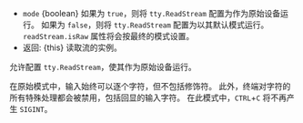 <!-- YAML
added: v0.7.7
-->

* `mode` {boolean} 如果为 `true`，则将 `tty.ReadStream` 配置为作为原始设备运行。 
  如果为 `false`，则将 `tty.ReadStream` 配置为以其默认模式运行。 
  `readStream.isRaw` 属性将会按最终的模式设置。
* 返回: {this} 读取流的实例。

允许配置 `tty.ReadStream`，使其作为原始设备运行。

在原始模式中，输入始终可以逐个字符，但不包括修饰符。 
此外，终端对字符的所有特殊处理都会被禁用，包括回显的输入字符。 
在此模式中，`CTRL`+`C` 将不再产生 `SIGINT`。


